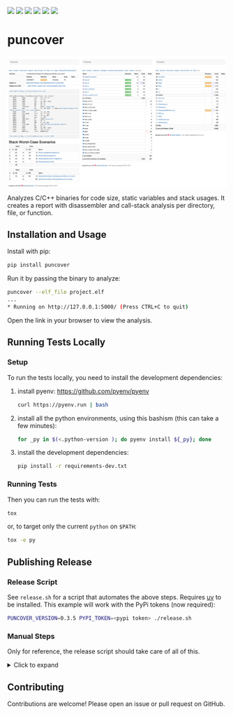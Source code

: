 [![](https://img.shields.io/badge/GitHub-HBehrens/puncover-8da0cb?style=flat-square&logo=github)](https://github.com/HBehrens/puncover)
[![](https://img.shields.io/github/actions/workflow/status/HBehrens/puncover/ci.yml?style=flat-square&branch=master)](https://github.com/HBehrens/puncover/actions?query=branch%3Amaster+)
[![](https://img.shields.io/codecov/c/github/HBehrens/puncover/master?style=flat-square)](https://codecov.io/gh/HBehrens/puncover)
[![](https://img.shields.io/pypi/v/puncover?style=flat-square)](https://pypi.org/project/puncover)
[![](https://img.shields.io/pypi/pyversions/puncover?style=flat-square)](https://pypi.org/project/puncover)
[![](https://img.shields.io/github/license/HBehrens/puncover?color=blue&style=flat-square)](https://github.com/HBehrens/puncover)

# puncover

![](https://raw.githubusercontent.com/HBehrens/puncover/master/images/overview.png)

Analyzes C/C++ binaries for code size, static variables and stack usages. It
creates a report with disassembler and call-stack analysis per directory, file,
or function.

## Installation and Usage

Install with pip:

```bash
pip install puncover
```

Run it by passing the binary to analyze:

```bash
puncover --elf_file project.elf
...
* Running on http://127.0.0.1:5000/ (Press CTRL+C to quit)
```

Open the link in your browser to view the analysis.

## Running Tests Locally

### Setup

To run the tests locally, you need to install the development dependencies:

1. install pyenv: https://github.com/pyenv/pyenv

   ```bash
   curl https://pyenv.run | bash
   ```

2. install all the python environments, using this bashism (this can take a few
   minutes):

   ```bash
   for _py in $(<.python-version ); do pyenv install ${_py}; done
   ```

3. install the development dependencies:

   ```bash
   pip install -r requirements-dev.txt
   ```

### Running Tests

Then you can run the tests with:

```bash
tox
```

or, to target only the current `python` on `$PATH`:

```bash
tox -e py
```

## Publishing Release

### Release Script

See `release.sh` for a script that automates the above steps. Requires
[uv](https://github.com/astral-sh/uv) to be installed. This example will work
with the PyPi tokens (now required):

```bash
PUNCOVER_VERSION=0.3.5 PYPI_TOKEN=<pypi token> ./release.sh
```

### Manual Steps

Only for reference, the release script should take care of all of this.

<details><summary>Click to expand</summary>

1. Update the version in `puncover/__version__.py`.
2. Commit the version update:

   ```bash
   git add . && git commit -m "Bump version to x.y.z"
   ```

3. Create an annotated tag:

   ```bash
   git tag -a {-m=,}x.y.z
   ```

4. Push the commit and tag:

   ```bash
   git push && git push --tags
   ```

5. Either wait for the GitHub Action to complete and download the release
   artifact for uploading: https://github.com/HBehrens/puncover/actions OR Build
   the package locally: `python setup.py sdist bdist_wheel`

6. Upload the package to PyPI:

   ```bash
   twine upload dist/*
   ```

7. Create GitHub releases:

   - `gh release create --generate-notes x.y.z`
   - attach the artifacts to the release too: `gh release upload x.y.z dist/*`

</details>

## Contributing

Contributions are welcome! Please open an issue or pull request on GitHub.
